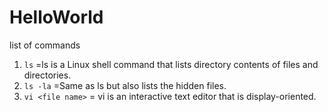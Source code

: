 # HelloWorld
list of commands 


1. `ls` =ls is a Linux shell command that lists directory contents of files and directories. 
1. `ls -la` =Same as ls but also lists the hidden files.
7. `vi <file name>` = vi is an interactive text editor that is display-oriented.
